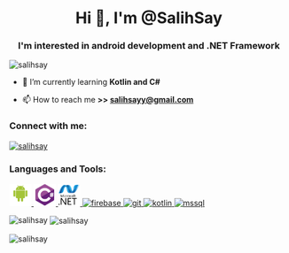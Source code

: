 <h1 align="center">Hi 👋, I'm @SalihSay</h1>
<h3 align="center">I'm interested in android development and .NET Framework</h3>

<p align="left"> <img src="https://komarev.com/ghpvc/?username=salihsay&label=Profile%20views&color=0e75b6&style=flat" alt="salihsay" /> </p>

- 🌱 I’m currently learning **Kotlin and C#**

- 📫 How to reach me **>> salihsayy@gmail.com**

<h3 align="left">Connect with me:</h3>
<p align="left">
<a href="https://linkedin.com/in/salihsay" target="blank"><img align="center" src="https://raw.githubusercontent.com/rahuldkjain/github-profile-readme-generator/master/src/images/icons/Social/linked-in-alt.svg" alt="salihsay" height="30" width="40" /></a>
</p>

<h3 align="left">Languages and Tools:</h3>
<p align="left"> <a href="https://developer.android.com" target="_blank" rel="noreferrer"> <img src="https://raw.githubusercontent.com/devicons/devicon/master/icons/android/android-original-wordmark.svg" alt="android" width="40" height="40"/> </a> <a href="https://www.w3schools.com/cs/" target="_blank" rel="noreferrer"> <img src="https://raw.githubusercontent.com/devicons/devicon/master/icons/csharp/csharp-original.svg" alt="csharp" width="40" height="40"/> </a> <a href="https://dotnet.microsoft.com/" target="_blank" rel="noreferrer"> <img src="https://raw.githubusercontent.com/devicons/devicon/master/icons/dot-net/dot-net-original-wordmark.svg" alt="dotnet" width="40" height="40"/> </a> <a href="https://firebase.google.com/" target="_blank" rel="noreferrer"> <img src="https://www.vectorlogo.zone/logos/firebase/firebase-icon.svg" alt="firebase" width="40" height="40"/> </a> <a href="https://git-scm.com/" target="_blank" rel="noreferrer"> <img src="https://www.vectorlogo.zone/logos/git-scm/git-scm-icon.svg" alt="git" width="40" height="40"/> </a> <a href="https://kotlinlang.org" target="_blank" rel="noreferrer"> <img src="https://www.vectorlogo.zone/logos/kotlinlang/kotlinlang-icon.svg" alt="kotlin" width="40" height="40"/> </a> <a href="https://www.microsoft.com/en-us/sql-server" target="_blank" rel="noreferrer"> <img src="https://www.svgrepo.com/show/303229/microsoft-sql-server-logo.svg" alt="mssql" width="40" height="40"/> </a> </p>

<p><img align="left" src="https://github-readme-stats.vercel.app/api/top-langs?username=salihsay&show_icons=true&locale=en&layout=compact" alt="salihsay" /></p>

<p>&nbsp;<img align="center" src="https://github-readme-stats.vercel.app/api?username=salihsay&show_icons=true&locale=en" alt="salihsay" /></p>

<p><img align="center" src="https://github-readme-streak-stats.herokuapp.com/?user=salihsay&" alt="salihsay" /></p>
